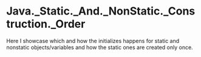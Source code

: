 # Java._Static._And._NonStatic._Construction._Order
Here I showcase which and how the initializes happens for static and nonstatic objects/variables and how the static ones are created only once.
